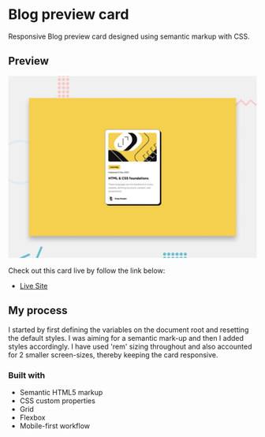 # Blog preview card

Responsive Blog preview card designed using semantic markup with CSS.

## Preview

![Preview image of Blog preview card](./preview.jpg)

Check out this card live by follow the link below:

- [Live Site](https://bauerceptor.github.io/fmentor-02-blog-preview-card/)

## My process

I started by first defining the variables on the document root and resetting the default styles. I was aiming for a semantic mark-up and then I added styles accordingly. I have used 'rem' sizing throughout and also accounted for 2 smaller screen-sizes, thereby keeping the card responsive.

### Built with

- Semantic HTML5 markup
- CSS custom properties
- Grid
- Flexbox
- Mobile-first workflow
